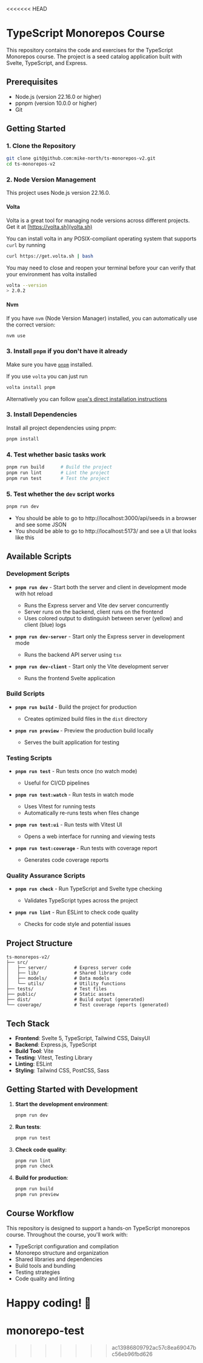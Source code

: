 <<<<<<< HEAD
# TypeScript Monorepos Course

This repository contains the code and exercises for the TypeScript Monorepos course. The project is a seed catalog application built with Svelte, TypeScript, and Express.

## Prerequisites

- Node.js (version 22.16.0 or higher)
- ppnpm (version 10.0.0 or higher)
- Git

## Getting Started

### 1. Clone the Repository

```bash
git clone git@github.com:mike-north/ts-monorepos-v2.git
cd ts-monorepos-v2
```

### 2. Node Version Management

This project uses Node.js version 22.16.0. 

#### Volta
Volta is a great tool for managing node versions across different projects. Get it at [https://volta.sh](volta.sh)

You can install volta in any POSIX-compliant operating system that supports `curl` by running
```sh
curl https://get.volta.sh | bash
```
You may need to close and reopen your terminal before your can verify that your environment has volta installed
```sh
volta --version
> 2.0.2 
```

#### Nvm
If you have `nvm` (Node Version Manager) installed, you can automatically use the correct version:

```bash
nvm use
```

### 3. Install `pnpm` if you don't have it already
Make sure you have [`pnpm`](https://pnpm.io/) installed.

If you use `volta` you can just run
```sh
volta install pnpm
```
Alternatively you can follow [`pnpm`'s direct installation instructions](https://pnpm.io/installation)

### 3. Install Dependencies

Install all project dependencies using pnpm:

```bash
pnpm install
```

### 4. Test whether basic tasks work

```sh
pnpm run build      # Build the project
pnpm run lint       # Lint the project
pnpm run test       # Test the project
```

### 5. Test whether the `dev` script works

```sh
pnpm run dev
```
* You should be able to go to http://localhost:3000/api/seeds in a browser and see some JSON
* You should be able to go to http://localhost:5173/ and see a UI that looks like this

## Available Scripts

### Development Scripts

- **`pnpm run dev`** - Start both the server and client in development mode with hot reload
  - Runs the Express server and Vite dev server concurrently
  - Server runs on the backend, client runs on the frontend
  - Uses colored output to distinguish between server (yellow) and client (blue) logs

- **`pnpm run dev-server`** - Start only the Express server in development mode
  - Runs the backend API server using `tsx`

- **`pnpm run dev-client`** - Start only the Vite development server
  - Runs the frontend Svelte application

### Build Scripts

- **`pnpm run build`** - Build the project for production
  - Creates optimized build files in the `dist` directory

- **`pnpm run preview`** - Preview the production build locally
  - Serves the built application for testing

### Testing Scripts

- **`pnpm run test`** - Run tests once (no watch mode)
  - Useful for CI/CD pipelines

- **`pnpm run test:watch`** - Run tests in watch mode
  - Uses Vitest for running tests
  - Automatically re-runs tests when files change

- **`pnpm run test:ui`** - Run tests with Vitest UI
  - Opens a web interface for running and viewing tests

- **`pnpm run test:coverage`** - Run tests with coverage report
  - Generates code coverage reports

### Quality Assurance Scripts

- **`pnpm run check`** - Run TypeScript and Svelte type checking
  - Validates TypeScript types across the project

- **`pnpm run lint`** - Run ESLint to check code quality
  - Checks for code style and potential issues

## Project Structure

```
ts-monorepos-v2/
├── src/
│   ├── server/          # Express server code
│   ├── lib/             # Shared library code
│   ├── models/          # Data models
│   └── utils/           # Utility functions
├── tests/               # Test files
├── public/              # Static assets
├── dist/                # Build output (generated)
└── coverage/            # Test coverage reports (generated)
```

## Tech Stack

- **Frontend**: Svelte 5, TypeScript, Tailwind CSS, DaisyUI
- **Backend**: Express.js, TypeScript
- **Build Tool**: Vite
- **Testing**: Vitest, Testing Library
- **Linting**: ESLint
- **Styling**: Tailwind CSS, PostCSS, Sass

## Getting Started with Development

1. **Start the development environment**:
   ```bash
   pnpm run dev
   ```

2. **Run tests**:
   ```bash
   pnpm run test
   ```

3. **Check code quality**:
   ```bash
   pnpm run lint
   pnpm run check
   ```

4. **Build for production**:
   ```bash
   pnpm run build
   pnpm run preview
   ```

## Course Workflow

This repository is designed to support a hands-on TypeScript monorepos course. Throughout the course, you'll work with:

- TypeScript configuration and compilation
- Monorepo structure and organization
- Shared libraries and dependencies
- Build tools and bundling
- Testing strategies
- Code quality and linting

Happy coding! 🚀
=======
# monorepo-test
>>>>>>> ac13986809792ac57c8ea69047bc56eb96fbd626
